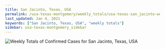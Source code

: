 ```yaml
---
title: San Jacinto, Texas, USA
permalink: /usa-texas-montgomery/weekly_totals/usa-texas-san_jacinto-weekly_totals.html
last_updated: Jan 4, 2021
keywords: ["San Jacinto, Texas, USA", "weekly totals"]
sidebar: usa-texas-montgomery_sidebar
---
```


![Weekly Totals of Confirmed Cases for San Jacinto, Texas, USA](/covid_tracker/images/graphs/usa-texas-san_jacinto-weekly_totals_graph.png)
